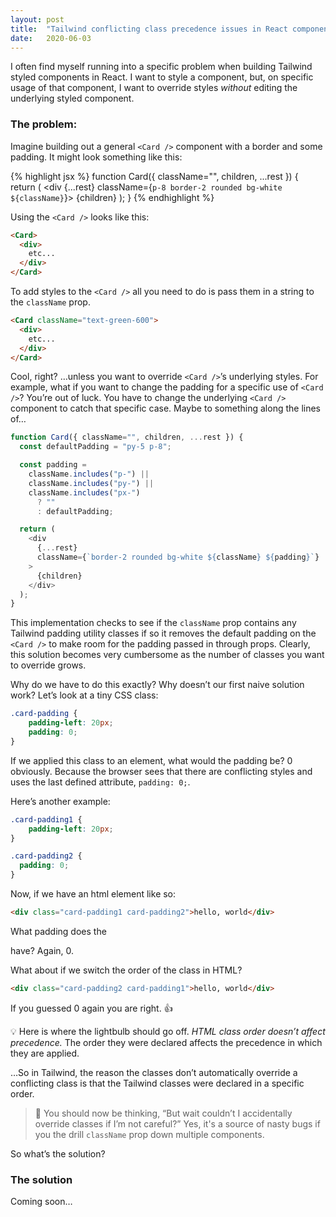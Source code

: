 ```yaml
---
layout: post
title:  "Tailwind conflicting class precedence issues in React components"
date:   2020-06-03
---
```


I often find myself running into a specific problem when building Tailwind styled components in React. I want to style a component, but, on specific usage of that component, I want to override styles *without* editing the underlying styled component.  

### The problem:
Imagine building out a general `<Card />` component with a border and some padding. It might look something like this: 

{% highlight jsx %}
function Card({ className="", children, ...rest }) {
  return (
    <div {...rest} className={`p-8 border-2 rounded bg-white ${className}`}>
      {children}
    </div>
  );
}
{% endhighlight %}


Using the  `<Card />` looks like this:

```html
<Card>
  <div>
    etc... 
  </div>
</Card>
```

To add styles to the `<Card />` all you need to do is pass them in a string to the `className` prop. 

```html
<Card className="text-green-600">
  <div>
    etc...
  </div>
</Card>
```

Cool, right?
…unless you want to override `<Card />`’s underlying styles. For example, what if you want to change the padding for a specific use of `<Card />`? You’re out of luck. You have to change the underlying `<Card />` component to catch that specific case. Maybe to something along the lines of…

```javascript
function Card({ className="", children, ...rest }) {
  const defaultPadding = "py-5 p-8";

  const padding =
    className.includes("p-") ||
    className.includes("py-") ||
    className.includes("px-")
      ? ""
      : defaultPadding;

  return (
    <div
      {...rest}
      className={`border-2 rounded bg-white ${className} ${padding}`}
    >
      {children}
    </div>
  );
}
```

This implementation checks to see if the `className` prop contains any Tailwind padding utility classes if so it removes the default padding on the `<Card />` to make room for the padding passed in through props. Clearly, this solution becomes very cumbersome as the number of classes you want to override grows.

Why do we have to do this exactly? Why doesn’t our first naive solution work?  Let’s look at a tiny CSS class:

```css
.card-padding {
	padding-left: 20px;
	padding: 0;
}
```

If we applied this class to an element, what would the padding be? 0 obviously. Because the browser sees that there are conflicting styles and uses the last defined attribute, `padding: 0;`. 

Here’s another example:
```css
.card-padding1 {
	padding-left: 20px;
}

.card-padding2 {
  padding: 0;
}
```

Now, if we have an html element like so: 

```html
<div class="card-padding1 card-padding2">hello, world</div>
```

What padding does the <div> have? Again, 0. 

What about if we switch the order of the class in HTML? 

```html
<div class="card-padding2 card-padding1">hello, world</div>
```

If you guessed 0 again you are right. 👍

💡 Here is where the lightbulb should go off. *HTML class order doesn’t affect precedence.* The order they were declared affects the precedence in which they are applied.

…So in Tailwind, the reason the classes don’t automatically override a conflicting class is that the Tailwind classes were declared in a specific order. 

> 🤔 You should now be thinking, “But wait couldn’t I accidentally override classes if I’m not careful?” Yes, it's a source of nasty bugs if you the drill `className` prop down multiple components. 

So what’s the solution?


### The solution
Coming soon…
